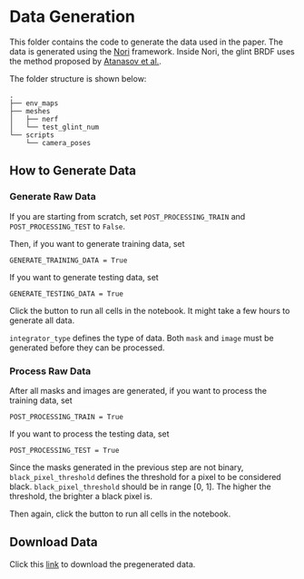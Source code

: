 # Data Generation

This folder contains the code to generate the data used in the paper. The data is generated using the [Nori](https://wjakob.github.io/nori/) framework. Inside Nori, the glint BRDF uses the method proposed by [Atanasov et al.](https://doi.org/10.1145/2897839.2927391). 

The folder structure is shown below:
```
.
├── env_maps
├── meshes
│   ├── nerf
│   └── test_glint_num
└── scripts
    └── camera_poses
```

## How to Generate Data
### Generate Raw Data
If you are starting from scratch, set `POST_PROCESSING_TRAIN` and `POST_PROCESSING_TEST` to `False`.

Then, if you want to generate training data, set 
```
GENERATE_TRAINING_DATA = True
```
If you want to generate testing data, set 
```
GENERATE_TESTING_DATA = True
```

Click the button to run all cells in the notebook. It might take a few hours to generate all data.

`integrator_type` defines the type of data. Both `mask` and `image` must be generated before they can be processed. 

### Process Raw Data
After all masks and images are generated, if you want to process the training data, set 
```
POST_PROCESSING_TRAIN = True

```
If you want to process the testing data, set 
```
POST_PROCESSING_TEST = True
```
Since the masks generated in the previous step are not binary, `black_pixel_threshold` defines the threshold for a pixel to be considered black. `black_pixel_threshold` should be in range [0, 1]. The higher the threshold, the brighter a black pixel is.

Then again, click the button to run all cells in the notebook.

## Download Data
Click this [link](https://drive.google.com/drive/folders/1IxgRXdkViqAqc3cbfPNlXiHc7x9WIfUQ?usp=sharing) to download the pregenerated data. 